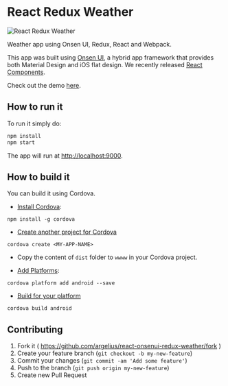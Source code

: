 # React Redux Weather

![React Redux Weather](https://raw.githubusercontent.com/argelius/react-onsenui-redux-weather/master/react_redux_weather.png)

Weather app using Onsen UI, Redux, React and Webpack.

This app was built using [Onsen UI](https://onsen.io/), a hybrid app framework that provides both Material Design and iOS flat design. We recently released [React Components](https://onsen.io/v2/react.html).

Check out the demo [here](http://argelius.github.io/react-onsenui-redux-weather/demo.html).

## How to run it

To run it simply do:

```bash
npm install
npm start
```

The app will run at [http://localhost:9000](http://localhost:9000).

## How to build it

You can build it using Cordova.

- [Install Cordova](https://cordova.apache.org/docs/en/latest/guide/cli/index.html#installing-the-cordova-cli):

```
npm install -g cordova
```

- [Create another project for Cordova](https://cordova.apache.org/docs/en/latest/guide/cli/index.html#create-the-app)

```
cordova create <MY-APP-NAME>
```

- Copy the content of `dist` folder to `wwww` in your Cordova project.

- [Add Platforms](https://cordova.apache.org/docs/en/latest/guide/cli/index.html#add-platforms):

```
cordova platform add android --save
```

- [Build for your platform](https://cordova.apache.org/docs/en/latest/guide/cli/index.html#build-the-app)

```
cordova build android
```

## Contributing

1. Fork it ( https://github.com/argelius/react-onsenui-redux-weather/fork )
2. Create your feature branch (`git checkout -b my-new-feature`)
3. Commit your changes (`git commit -am 'Add some feature'`)
4. Push to the branch (`git push origin my-new-feature`)
5. Create new Pull Request